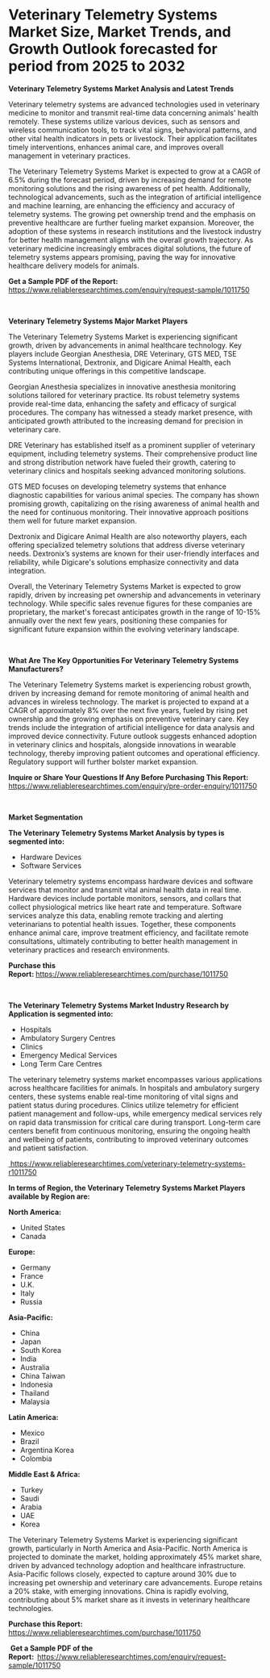 <p><h1>Veterinary Telemetry Systems Market Size, Market Trends, and Growth Outlook forecasted for period from 2025 to 2032</h1></p><p><strong>Veterinary Telemetry Systems Market Analysis and Latest Trends</strong></p>
<p><p>Veterinary telemetry systems are advanced technologies used in veterinary medicine to monitor and transmit real-time data concerning animals' health remotely. These systems utilize various devices, such as sensors and wireless communication tools, to track vital signs, behavioral patterns, and other vital health indicators in pets or livestock. Their application facilitates timely interventions, enhances animal care, and improves overall management in veterinary practices.</p><p>The Veterinary Telemetry Systems Market is expected to grow at a CAGR of 6.5% during the forecast period, driven by increasing demand for remote monitoring solutions and the rising awareness of pet health. Additionally, technological advancements, such as the integration of artificial intelligence and machine learning, are enhancing the efficiency and accuracy of telemetry systems. The growing pet ownership trend and the emphasis on preventive healthcare are further fueling market expansion. Moreover, the adoption of these systems in research institutions and the livestock industry for better health management aligns with the overall growth trajectory. As veterinary medicine increasingly embraces digital solutions, the future of telemetry systems appears promising, paving the way for innovative healthcare delivery models for animals.</p></p>
<p><strong>Get a Sample PDF of the Report:&nbsp;</strong> <a href="https://www.reliableresearchtimes.com/enquiry/request-sample/1011750?utm_campaign=2326&utm_medium=2&utm_source=Github&utm_content=ia&utm_term=18042025&utm_id=veterinary-telemetry-systems">https://www.reliableresearchtimes.com/enquiry/request-sample/1011750</a></p>
<p>&nbsp;</p>
<p><strong>Veterinary Telemetry Systems Major Market Players</strong></p>
<p><p>The Veterinary Telemetry Systems Market is experiencing significant growth, driven by advancements in animal healthcare technology. Key players include Georgian Anesthesia, DRE Veterinary, GTS MED, TSE Systems International, Dextronix, and Digicare Animal Health, each contributing unique offerings in this competitive landscape.</p><p>Georgian Anesthesia specializes in innovative anesthesia monitoring solutions tailored for veterinary practice. Its robust telemetry systems provide real-time data, enhancing the safety and efficacy of surgical procedures. The company has witnessed a steady market presence, with anticipated growth attributed to the increasing demand for precision in veterinary care.</p><p>DRE Veterinary has established itself as a prominent supplier of veterinary equipment, including telemetry systems. Their comprehensive product line and strong distribution network have fueled their growth, catering to veterinary clinics and hospitals seeking advanced monitoring solutions.</p><p>GTS MED focuses on developing telemetry systems that enhance diagnostic capabilities for various animal species. The company has shown promising growth, capitalizing on the rising awareness of animal health and the need for continuous monitoring. Their innovative approach positions them well for future market expansion.</p><p>Dextronix and Digicare Animal Health are also noteworthy players, each offering specialized telemetry solutions that address diverse veterinary needs. Dextronix’s systems are known for their user-friendly interfaces and reliability, while Digicare's solutions emphasize connectivity and data integration.</p><p>Overall, the Veterinary Telemetry Systems Market is expected to grow rapidly, driven by increasing pet ownership and advancements in veterinary technology. While specific sales revenue figures for these companies are proprietary, the market's forecast anticipates growth in the range of 10-15% annually over the next few years, positioning these companies for significant future expansion within the evolving veterinary landscape.</p></p>
<p>&nbsp;</p>
<p><strong>What Are The Key Opportunities For Veterinary Telemetry Systems Manufacturers?</strong></p>
<p><p>The Veterinary Telemetry Systems market is experiencing robust growth, driven by increasing demand for remote monitoring of animal health and advances in wireless technology. The market is projected to expand at a CAGR of approximately 8% over the next five years, fueled by rising pet ownership and the growing emphasis on preventive veterinary care. Key trends include the integration of artificial intelligence for data analysis and improved device connectivity. Future outlook suggests enhanced adoption in veterinary clinics and hospitals, alongside innovations in wearable technology, thereby improving patient outcomes and operational efficiency. Regulatory support will further bolster market expansion.</p></p>
<p><strong>Inquire or Share Your Questions If Any Before Purchasing This Report:</strong> <a href="https://www.reliableresearchtimes.com/enquiry/pre-order-enquiry/1011750?utm_campaign=2326&utm_medium=2&utm_source=Github&utm_content=ia&utm_term=18042025&utm_id=veterinary-telemetry-systems">https://www.reliableresearchtimes.com/enquiry/pre-order-enquiry/1011750</a></p>
<p>&nbsp;</p>
<p><strong>Market Segmentation</strong></p>
<p><strong>The Veterinary Telemetry Systems Market Analysis by types is segmented into:</strong></p>
<p><ul><li>Hardware Devices</li><li>Software Services</li></ul></p>
<p><p>Veterinary telemetry systems encompass hardware devices and software services that monitor and transmit vital animal health data in real time. Hardware devices include portable monitors, sensors, and collars that collect physiological metrics like heart rate and temperature. Software services analyze this data, enabling remote tracking and alerting veterinarians to potential health issues. Together, these components enhance animal care, improve treatment efficiency, and facilitate remote consultations, ultimately contributing to better health management in veterinary practices and research environments.</p></p>
<p><strong>Purchase this Report:&nbsp;</strong><a href="https://www.reliableresearchtimes.com/purchase/1011750?utm_campaign=2326&utm_medium=2&utm_source=Github&utm_content=ia&utm_term=18042025&utm_id=veterinary-telemetry-systems">https://www.reliableresearchtimes.com/purchase/1011750</a></p>
<p>&nbsp;</p>
<p><strong>The Veterinary Telemetry Systems Market Industry Research by Application is segmented into:</strong></p>
<p><ul><li>Hospitals</li><li>Ambulatory Surgery Centres</li><li>Clinics</li><li>Emergency Medical Services</li><li>Long Term Care Centres</li></ul></p>
<p><p>The veterinary telemetry systems market encompasses various applications across healthcare facilities for animals. In hospitals and ambulatory surgery centers, these systems enable real-time monitoring of vital signs and patient status during procedures. Clinics utilize telemetry for efficient patient management and follow-ups, while emergency medical services rely on rapid data transmission for critical care during transport. Long-term care centers benefit from continuous monitoring, ensuring the ongoing health and wellbeing of patients, contributing to improved veterinary outcomes and patient satisfaction.</p></p>
<p><a href="https://www.reliableresearchtimes.com/veterinary-telemetry-systems-r1011750?utm_campaign=2326&utm_medium=2&utm_source=Github&utm_content=ia&utm_term=18042025&utm_id=veterinary-telemetry-systems">&nbsp;https://www.reliableresearchtimes.com/veterinary-telemetry-systems-r1011750</a></p>
<p><strong>In terms of Region, the Veterinary Telemetry Systems Market Players available by Region are:</strong></p>
<p>
    <p> <strong> North America: </strong>
        <ul>
            <li>United States</li>
            <li>Canada</li>
        </ul>
        </p> 
    <p> <strong> Europe: </strong>
        <ul>
            <li>Germany</li>
            <li>France</li>
            <li>U.K.</li>
            <li>Italy</li>
            <li>Russia</li>
        </ul>
        </p> 
    <p> <strong> Asia-Pacific: </strong>
        <ul>
            <li>China</li>
            <li>Japan</li>
            <li>South Korea</li>
            <li>India</li>
            <li>Australia</li>
            <li>China Taiwan</li>
            <li>Indonesia</li>
            <li>Thailand</li>
            <li>Malaysia</li>
        </ul>
        </p> 
    <p> <strong> Latin America: </strong>
        <ul>
            <li>Mexico</li>
            <li>Brazil</li>
            <li>Argentina Korea</li>
            <li>Colombia</li>
        </ul>
        </p> 
    <p> <strong> Middle East & Africa: </strong>
        <ul>
            <li>Turkey</li>
            <li>Saudi</li>
            <li>Arabia</li>
            <li>UAE</li>
            <li>Korea</li>
        </ul>
    </p>
    </p>
<p><p>The Veterinary Telemetry Systems Market is experiencing significant growth, particularly in North America and Asia-Pacific. North America is projected to dominate the market, holding approximately 45% market share, driven by advanced technology adoption and healthcare infrastructure. Asia-Pacific follows closely, expected to capture around 30% due to increasing pet ownership and veterinary care advancements. Europe retains a 20% stake, with emerging innovations. China is rapidly evolving, contributing about 5% market share as it invests in veterinary healthcare technologies.</p></p>
<p><strong>Purchase this Report: </strong><a href="https://www.reliableresearchtimes.com/purchase/1011750?utm_campaign=2326&utm_medium=2&utm_source=Github&utm_content=ia&utm_term=18042025&utm_id=veterinary-telemetry-systems">https://www.reliableresearchtimes.com/purchase/1011750</a></p>
<p>&nbsp;<strong>Get a Sample PDF of the Report:&nbsp;&nbsp;</strong><a href="https://www.reliableresearchtimes.com/enquiry/request-sample/1011750?utm_campaign=2326&utm_medium=2&utm_source=Github&utm_content=ia&utm_term=18042025&utm_id=veterinary-telemetry-systems">https://www.reliableresearchtimes.com/enquiry/request-sample/1011750</a></p>
<p><strong></strong></p>
<p><p></p><p></p><p></p></p>